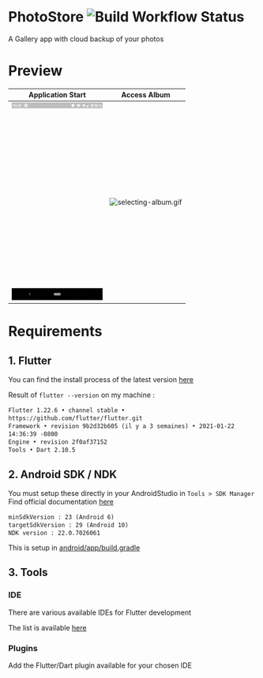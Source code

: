 # PhotoStore  ![Build Workflow Status](https://github.com/AlexBolot/PhotoStore/workflows/Build/badge.svg?branch=master)

A Gallery app with cloud backup of your photos

# Preview

|  Application Start  |  Access Album |
| :---: | :---: |
| <img src="assets/app-startup.gif" height="400" alt="app-startup.gif"> | <img src="assets/selecting-album.gif" height="400" alt="selecting-album.gif"> |

# Requirements

## 1. Flutter

You can find the install process of the latest version [here](https://flutter.dev/docs/get-started/install)

Result of `flutter --version` on my machine :

```
Flutter 1.22.6 • channel stable • https://github.com/flutter/flutter.git
Framework • revision 9b2d32b605 (il y a 3 semaines) • 2021-01-22 14:36:39 -0800
Engine • revision 2f0af37152
Tools • Dart 2.10.5
```
## 2. Android SDK / NDK

You must setup these directly in your AndroidStudio in `Tools > SDK Manager`
Find official documentation [here](https://developer.android.com/studio/projects/install-ndk)

```
minSdkVersion : 23 (Android 6)
targetSdkVersion : 29 (Android 10)
NDK version : 22.0.7026061
```
This is setup in [android/app/build.gradle](https://github.com/AlexBolot/PhotoStore/blob/master/android/app/build.gradle)

## 3. Tools

### IDE

There are various available IDEs for Flutter development

The list is available [here](https://flutter.dev/docs/get-started/editor)

### Plugins

Add the Flutter/Dart plugin available for your chosen IDE
